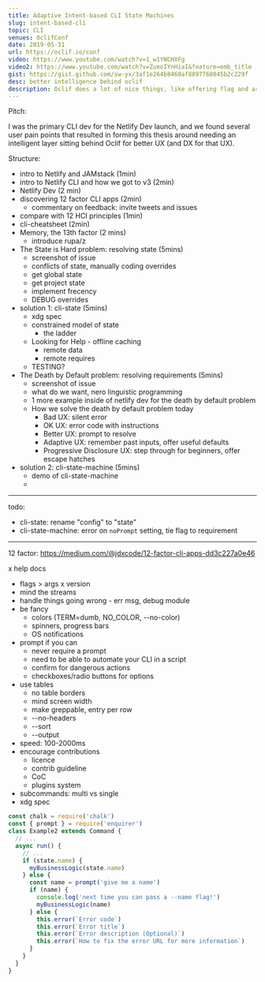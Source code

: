 ```yaml
---
title: Adaptive Intent-based CLI State Machines
slug: intent-based-cli
topic: CLI
venues: OclifConf
date: 2019-05-31
url: https://oclif.io/conf
video: https://www.youtube.com/watch?v=1_w1YWCHXFg
video2: https://www.youtube.com/watch?v=ZueoIYnHiaI&feature=emb_title
gist: https://gist.github.com/sw-yx/3af1e264b8460af8897768045b2c229f
desc: better intelligence behind oclif
description: Oclif does a lot of nice things, like offering flag and argument parsing, help documentation, and pluggability. That's good for the CLI developer. But what about the CLI user? Instead of viewing our CLI's as simple harnesses for procedure calls, how can we add an intelligent layer to interpret to user intent and guide them down a pit of success? How can we make our CLI's improve using information gained over time?
---
```


Pitch:

I was the primary CLI dev for the Netlify Dev launch, and we found several user pain points that resulted in forming this thesis around needing an intelligent layer sitting behind Oclif for better UX (and DX for that UX).

Structure:

- intro to Netlify and JAMstack (1min)
- intro to Netlify CLI and how we got to v3 (2min)
- Netlify Dev (2 min)
- discovering 12 factor CLI apps (2min)
  - commentary on feedback: invite tweets and issues
- compare with 12 HCI principles (1min)
- cli-cheatsheet (2min)
- Memory, the 13th factor (2 mins)
  - introduce rupa/z
- The State is Hard problem: resolving state (5mins)
  - screenshot of issue
  - conflicts of state, manually coding overrides
  - get global state
  - get project state
  - implement frecency
  - DEBUG overrides
- solution 1: cli-state (5mins)
  - xdg spec
  - constrained model of state
    - the ladder
  - Looking for Help - offline caching
    - remote data
    - remote requires
  - TESTING?
- The Death by Default problem: resolving requirements (5mins)
  - screenshot of issue
  - what do we want, nero linguistic programming
  - 1 more example inside of netlify dev for the death by default problem
  - How we solve the death by default problem today
    - Bad UX: silent error
    - OK UX: error code with instructions
    - Better UX: prompt to resolve
    - Adaptive UX: remember past inputs, offer useful defaults
    - Progressive Disclosure UX: step through for beginners, offer escape hatches
- solution 2: cli-state-machine (5mins)
  - demo of cli-state-machine
  -

---

todo:

- cli-state: rename "config" to "state"
- cli-state-machine: error on `noPrompt` setting, tie flag to requirement

---

12 factor: https://medium.com/@jdxcode/12-factor-cli-apps-dd3c227a0e46

x help docs

- flags > args
  x version
- mind the streams
- handle things going wrong - err msg, debug module
- be fancy
  - colors (TERM=dumb, NO_COLOR, --no-color)
  - spinners, progress bars
  - OS notifications
- prompt if you can
  - never require a prompt
  - need to be able to automate your CLI in a script
  - confirm for dangerous actions
  - checkboxes/radio buttons for options
- use tables
  - no table borders
  - mind screen width
  - make greppable, entry per row
  - --no-headers
  - --sort
  - --output
- speed: 100-2000ms
- encourage contributions
  - licence
  - contrib guideline
  - CoC
  - plugins system
- subcommands: multi vs single
- xdg spec

```js
const chalk = require('chalk')
const { prompt } = require('enquirer')
class Example2 extends Command {
  // ...
  async run() {
    // ...
    if (state.name) {
      myBusinessLogic(state.name)
    } else {
      const name = prompt('give me a name')
      if (name) {
        console.log('next time you can pass a --name flag!')
        myBusinessLogic(name)
      } else {
        this.error(`Error code`)
        this.error(`Error title`)
        this.error(`Error description (Optional)`)
        this.error(`How to fix the error URL for more information`)
      }
    }
  }
}
```
